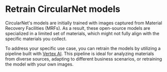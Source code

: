 # Retrain CircularNet models

CircularNet's models are initially trained with images captured from Material
Recovery Facilities (MRFs). As a result, these open-source models are
specialized in a limited set of materials, which might not fully align with the
specific materials you collect.

To address your specific use case, you can
retrain the models by utilizing a pipeline built with
[Vertex AI](https://cloud.google.com/vertex-ai/docs). This pipeline is ideal for
analyzing materials from diverse sources, adapting to different business
scenarios, or retraining the model with your own images.